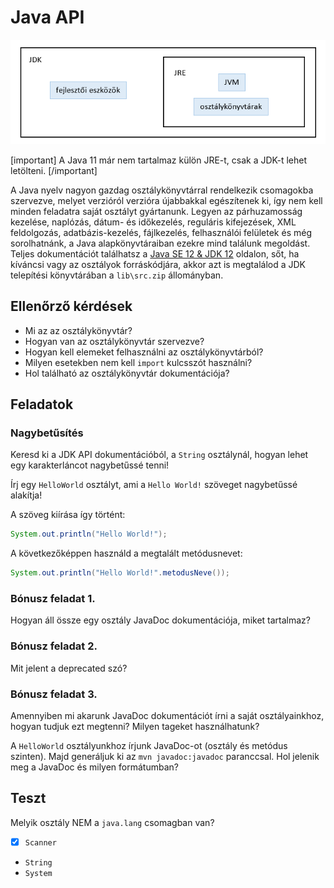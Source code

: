 # Java API

![JDK és JRE](images/jdk_jre.png)

[important]
A Java 11 már nem tartalmaz külön JRE-t, csak a JDK-t lehet letölteni.
[/important]

A Java nyelv nagyon gazdag osztálykönyvtárral rendelkezik csomagokba szervezve, melyet verzióról verzióra 
újabbakkal egészítenek ki, így nem kell minden feladatra saját osztályt gyártanunk. 
Legyen az párhuzamosság kezelése, naplózás, dátum- és időkezelés, reguláris kifejezések, 
XML feldolgozás, adatbázis-kezelés, fájlkezelés, felhasználói felületek és még sorolhatnánk, a 
Java alapkönyvtáraiban ezekre mind találunk megoldást. 
Teljes dokumentációt találhatsz a [Java SE 12 & JDK 12](https://docs.oracle.com/en/java/javase/12/docs/api/index.html) oldalon, 
sőt, ha kíváncsi vagy az osztályok forráskódjára, akkor azt is megtalálod a JDK telepítési könyvtárában a `lib\src.zip` állományban.

## Ellenőrző kérdések

* Mi az az osztálykönyvtár?
* Hogyan van az osztálykönyvtár szervezve?
* Hogyan kell elemeket felhasználni az osztálykönyvtárból?
* Milyen esetekben nem kell `import` kulcsszót használni?
* Hol található az osztálykönyvtár dokumentációja?

## Feladatok

### Nagybetűsítés

Keresd ki a JDK API dokumentációból, a
`String` osztálynál, hogyan lehet egy karakterláncot nagybetűssé tenni!

Írj egy `HelloWorld` osztályt, ami a `Hello World!` szöveget nagybetűssé alakítja!

A szöveg kiírása így történt:

```java
System.out.println("Hello World!");
```

A következőképpen használd a megtalált metódusnevet:

```java
System.out.println("Hello World!".metodusNeve());
```


### Bónusz feladat 1.

Hogyan áll össze egy osztály JavaDoc dokumentációja, miket tartalmaz?

### Bónusz feladat 2.

Mit jelent a deprecated szó?

### Bónusz feladat 3.

Amennyiben mi akarunk JavaDoc dokumentációt írni a saját osztályainkhoz, hogyan tudjuk ezt megtenni?
Milyen tageket használhatunk?

A `HelloWorld` osztályunkhoz írjunk JavaDoc-ot (osztály és metódus szinten). Majd generáljuk ki
az `mvn javadoc:javadoc` paranccsal. Hol jelenik meg a JavaDoc és milyen formátumban?

## Teszt

Melyik osztály NEM a `java.lang` csomagban van?

* [x] `Scanner`
* `String`
* `System`
